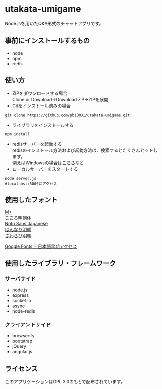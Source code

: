 # utakata-umigame
Node.jsを用いたQ&A形式のチャットアプリです。
## 事前にインストールするもの
- node
- npm
- redis
## 使い方
- ZIPをダウンロードする場合  
Clone or Download→Download ZIP→ZIPを展開  
- Gitをインストール済みの場合  
```
git clone https://github.com/pb10001/utakata-umigame.git
```
- ライブラリをインストールする
```
npm install
```
- redisサーバーを起動する  
redisのインストール方法および起動方法は、検索するとたくさんヒットします。  
例えばWindowsの場合は[こちら](https://weblabo.oscasierra.net/redis-windows-install/)など
- ローカルサーバーをスタートする
```
node server.js
#localhost:5000にアクセス
```
## 使用したフォント
[M+](https://mplus-fonts.osdn.jp/)  
[こころ明朝体](http://typingart.net/?p=46)  
[Noto Sans Japanese](https://www.google.com/get/noto/)  
[はんなり明朝](http://typingart.net/?p=44)  
[さわらび明朝](http://mshio.b.osdn.me/)  

[Google Fonts + 日本語早期アクセス](https://googlefonts.github.io/japanese/)
## 使用したライブラリ・フレームワーク
### サーバサイド
- node.js
- express
- socket.io
- async
- node-redis
### クライアントサイド
- browserify
- bootstrap
- jQuery
- angular.js

## ライセンス
このアプリケーションはGPL 3.0のもとで配布されています。
